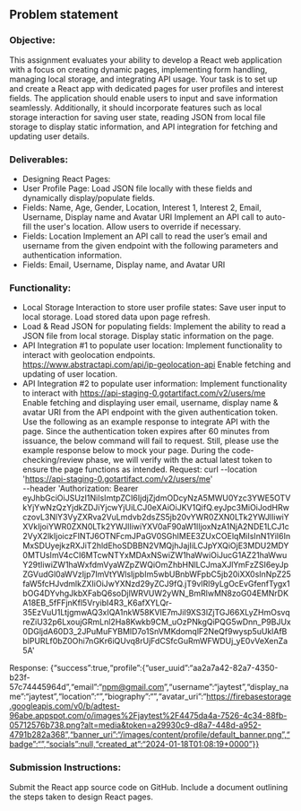 ## Problem statement

### Objective:

This assignment evaluates your ability to develop a React web application with a focus on creating dynamic pages, implementing form handling, managing local storage, and integrating API usage. Your task is to set up and create a React app with dedicated pages for user profiles and interest fields. The application should enable users to input and save information seamlessly. Additionally, it should incorporate features such as local storage interaction for saving user state, reading JSON from local file storage to display static information, and API integration for fetching and updating user details.

### Deliverables:

- Designing React Pages:
- User Profile Page: Load JSON file locally with these fields and dynamically display/populate fields.
- Fields: Name, Age, Gender, Location, Interest 1, Interest 2, Email, Username, Display name and Avatar URI
  Implement an API call to auto-fill the user's location. Allow users to override if necessary.
- Fields: Location
  Implement an API call to read the user’s email and username from the given endpoint with the following parameters and authentication information.
- Fields: Email, Username, Display name, and Avatar URI

### Functionality:

- Local Storage Interaction to store user profile states:
  Save user input to local storage.
  Load stored data upon page refresh.
- Load & Read JSON for populating fields:
  Implement the ability to read a JSON file from local storage.
  Display static information on the page.
- API Integration #1 to populate user location:
  Implement functionality to interact with geolocation endpoints.
  https://www.abstractapi.com/api/ip-geolocation-api
  Enable fetching and updating of user location.
- API Integration #2 to populate user information:
  Implement functionality to interact with https://api-staging-0.gotartifact.com/v2/users/me
  Enable fetching and displaying user email, username, display name & avatar URI from the API endpoint with the given authentication token.
  Use the following as an example response to integrate API with the page. Since the authentication token expires after 60 minutes from issuance, the below command will fail to request. Still, please use the example response below to mock your page. During the code-checking/review phase, we will verify with the actual latest token to ensure the page functions as intended.
  Request: curl --location 'https://api-staging-0.gotartifact.com/v2/users/me' \
  --header 'Authorization: Bearer eyJhbGciOiJSUzI1NiIsImtpZCI6IjdjZjdmODcyNzA5MWU0Yzc3YWE5OTVkYjYwNzQzYjdkZDJiYjcwYjUiLCJ0eXAiOiJKV1QifQ.eyJpc3MiOiJodHRwczovL3NlY3VyZXRva2VuLmdvb2dsZS5jb20vYWR0ZXN0LTk2YWJlIiwiYXVkIjoiYWR0ZXN0LTk2YWJlIiwiYXV0aF90aW1lIjoxNzA1NjA2NDE1LCJ1c2VyX2lkIjoiczFINTJ6OTNFcmJPaGV0SGhIMEE3ZUxCOElqMiIsInN1YiI6InMxSDUyejkzRXJiT2hldEhoSDBBN2VMQjhJajIiLCJpYXQiOjE3MDU2MDY0MTUsImV4cCI6MTcwNTYxMDAxNSwiZW1haWwiOiJucG1AZ21haWwuY29tIiwiZW1haWxfdmVyaWZpZWQiOmZhbHNlLCJmaXJlYmFzZSI6eyJpZGVudGl0aWVzIjp7ImVtYWlsIjpbIm5wbUBnbWFpbC5jb20iXX0sInNpZ25faW5fcHJvdmlkZXIiOiJwYXNzd29yZCJ9fQ.jT9vIRl9yLgOcEvGfenfTygx1bOG4DYvhgJkbXFabQ6soDjlWRVUW2yWN_BmRlwMN8zoG04EMNrDKA18EB_5fFFjnKfl5VryibI4R3_K6afXYLQr-35EzVuU1LtjgmwAQ3xIQA1nkW58KVIE7mJiI9XS3lZjTGJ66XLyZHmOsvqreZiU32p6LxoujGRmLnl2Ha8Kwkb9CM_uOzPNkgQiPQG5wDnn_P9BJUx0DGljdA60D3_2JPuMuFYBMlD7o1SnVMKdomqlF2NeQf9wysp5uUklAfBblPURLf0bZ0Ohi7nGKr6iQUvq8rUjFdCSfcGuRmWFWDUj_yE0vVeXenZa5A'

Response: {“success”:true,“profile”:{“user_uuid”:“aa2a7a42-82a7-4350-b23f-57c74445964d”,“email”:“npm@gmail.com”,“username”:“jaytest”,“display_name”:“jaytest”,“location”:“”,“biography”:“”,“avatar_uri”:“https://firebasestorage.googleapis.com/v0/b/adtest-96abe.appspot.com/o/images%2Fjaytest%2F4475da4a-7526-4c34-88fb-05712576b738.png?alt=media&token=a29930c9-d8a7-448d-a952-4791b282a368”,“banner_uri”:“/images/content/profile/default_banner.png”,“badge”:“”,“socials”:null,“created_at”:“2024-01-18T01:08:19+0000”}}

### Submission Instructions:

Submit the React app source code on GitHub.
Include a document outlining the steps taken to design React pages.
